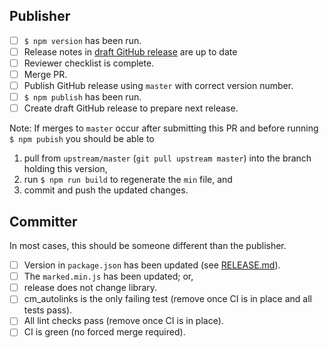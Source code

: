 ## Publisher

- [ ] `$ npm version` has been run.
- [ ] Release notes in [draft GitHub release](https://github.com/markedjs/marked/releases) are up to date
- [ ] Reviewer checklist is complete.
- [ ] Merge PR.
- [ ] Publish GitHub release using `master` with correct version number.
- [ ] `$ npm publish` has been run.
- [ ] Create draft GitHub release to prepare next release.

Note: If merges to `master` occur after submitting this PR and before running `$ npm pubish` you should be able to

1. pull from `upstream/master` (`git pull upstream master`) into the branch holding this version,
2. run `$ npm run build` to regenerate the `min` file, and
3. commit and push the updated changes.

## Committer

In most cases, this should be someone different than the publisher.

- [ ] Version in `package.json` has been updated (see [RELEASE.md](https://github.com/markedjs/marked/blob/master/RELEASE.md)).
- [ ] The `marked.min.js` has been updated; or,
- [ ] release does not change library.
- [ ] cm_autolinks is the only failing test (remove once CI is in place and all tests pass).
- [ ] All lint checks pass (remove once CI is in place).
- [ ] CI is green (no forced merge required).
